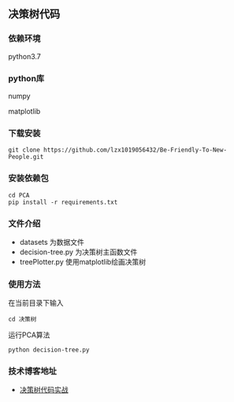 ## 决策树代码


### 依赖环境

python3.7

### python库

numpy 

matplotlib

### 下载安装

```
git clone https://github.com/lzx1019056432/Be-Friendly-To-New-People.git
```

### 安装依赖包

```
cd PCA
pip install -r requirements.txt
```
### 文件介绍
* datasets 为数据文件
* decision-tree.py 为决策树主函数文件
* treePlotter.py 使用matplotlib绘画决策树

### 使用方法

在当前目录下输入

```
cd 决策树
```

运行PCA算法

```
python decision-tree.py
```



### 技术博客地址

* [决策树代码实战](https://blog.csdn.net/lzx159951/article/details/106138634)

